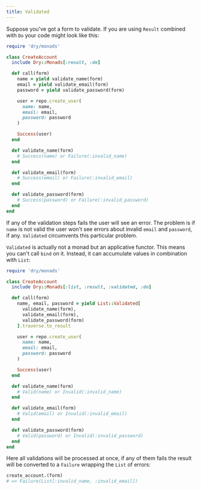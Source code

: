 ```yaml
---
title: Validated
---
```


Suppose you've got a form to validate. If you are using `Result` combined with `Do` your code might look like this:

```ruby
require 'dry/monads'

class CreateAccount
  include Dry::Monads[:result, :do]

  def call(form)
    name = yield validate_name(form)
    email = yield validate_email(form)
    password = yield validate_password(form)

    user = repo.create_user(
      name: name,
      email: email,
      password: password
    )

    Success(user)
  end

  def validate_name(form)
    # Success(name) or Failure(:invalid_name)
  end

  def validate_email(form)
    # Success(email) or Failure(:invalid_email)
  end

  def validate_password(form)
    # Success(password) or Failure(:invalid_password)
  end
end
```

If any of the validation steps fails the user will see an error. The problem is if `name` is not valid the user won't see errors about invalid `email` and `password`, if any. `Validated` circumvents this particular problem.

`Validated` is actually not a monad but an applicative functor. This means you can't call `bind` on it. Instead, it can accumulate values in combination with `List`:

```ruby
require 'dry/monads'

class CreateAccount
  include Dry::Monads[:list, :result, :validated, :do]

  def call(form)
    name, email, password = yield List::Validated[
      validate_name(form),
      validate_email(form),
      validate_password(form)
    ].traverse.to_result

    user = repo.create_user(
      name: name,
      email: email,
      password: password
    )

    Success(user)
  end

  def validate_name(form)
    # Valid(name) or Invalid(:invalid_name)
  end

  def validate_email(form)
    # Valid(email) or Invalid(:invalid_email)
  end

  def validate_password(form)
    # Valid(password) or Invalid(:invalid_password)
  end
end
```

Here all validations will be processed at once, if any of them fails the result will be converted to a `Failure` wrapping the `List` of errors:

```ruby
create_account.(form)
# => Failure(List[:invalid_name, :invalid_email])
```

